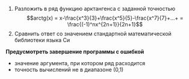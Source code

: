 1. Разложить в ряд функцию арктангенса с заданной точностью
$$arctg(x) = x-\frac{x^3}{3}+\frac{x^5}{5}-\frac{x^7}{7}+...+ = \frac{(-1)^nx^{2n+1}}{2n+1}$$
2. Сравнить ответ со значением стандартной математической библиотеки языка Си

**Предусмотреть завершение программы с ошибкой**
- значение аргумента, при котором ряд расходится
- точность вычислений не в диапазоне (0,1)
